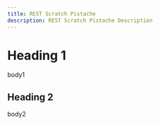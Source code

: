 ```yaml
---
title: REST Scratch Pistache
description: REST Scratch Pistache Description
---
```


# Heading 1

body1

## Heading 2

body2
